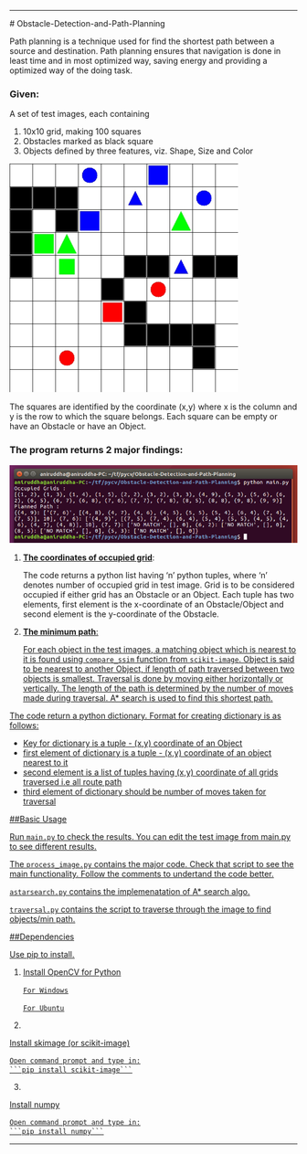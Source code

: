 <hr>
# Obstacle-Detection-and-Path-Planning

Path planning is a technique used for find the shortest path between a source and destination.
Path planning ensures that navigation is done in least time and in most optimized way, saving energy and providing a optimized way of the doing task.

### Given:

A set of test images, each containing

1. 10x10 grid, making 100 squares
2. Obstacles marked as black square
3. Objects defined by three features, viz. Shape, Size and Color 

<img src="https://raw.githubusercontent.com/Aniruddha-Tapas/Obstacle-Detection-and-Path-Planning/master/test_images/test_image4.jpg" width="400" height= "400" />

The squares are identified by the coordinate (x,y) where x is the column and y is the row to which the square belongs. Each square
can be empty or have an Obstacle or have an Object.

### The program returns 2 major findings:

<img src="https://raw.githubusercontent.com/Aniruddha-Tapas/Obstacle-Detection-and-Path-Planning/master/screenshot.png" />


1. <b><u>The coordinates of occupied grid</u></b>:

	The code returns a python list having ‘n’ python tuples, where ‘n’ denotes number of occupied grid in test image. Grid is to be considered occupied if either grid has an Obstacle or an Object. Each tuple has two elements, first element is the x-coordinate of an Obstacle/Object and second element is the y-coordinate of the Obstacle.

2. <b><u/>The minimum path<u/></b>:

	For each object in the test images, a matching object which is nearest to it is found using `compare_ssim` function from `scikit-image`. Object is said to be nearest to another Object, if length of path traversed between two objects is smallest. Traversal is done by moving either horizontally or vertically. The length of the path is determined by the number of moves made during traversal. [A* search](https://en.wikipedia.org/wiki/A*_search_algorithm) is used to find this shortest path.


The code return a python dictionary. Format for creating dictionary is as follows:
* Key for dictionary is a tuple - (x,y) coordinate of an Object
* first element of dictionary is a tuple - (x,y) coordinate of an object nearest to it
* second element is a list of tuples having (x,y) coordinate of all grids traversed i.e all route path
* third element of dictionary should be number of moves taken for traversal


##Basic Usage

Run `main.py` to check the results.
You can edit the test image from main.py to see different results.

The `process_image.py` contains the major code.
Check that script to see the main functionality.
Follow the comments to undertand the code better.

`astarsearch.py` contains the implemenatation of A* search algo. 

`traversal.py` contains the script to traverse through the image to find objects/min path. 

##Dependencies

[Use pip to install.](https://pypi.python.org/pypi/pip)

1.  Install OpenCV for Python

	[`For Windows`](http://docs.opencv.org/3.1.0/d5/de5/tutorial_py_setup_in_windows.html)

	[`For Ubuntu`](http://www.pyimagesearch.com/2015/06/22/install-opencv-3-0-and-python-2-7-on-ubuntu/)

2. 
Install skimage (or scikit-image)

	Open command prompt and type in:
	```pip install scikit-image```

3. 
Install numpy 

	Open command prompt and type in:
	```pip install numpy```


<hr>
